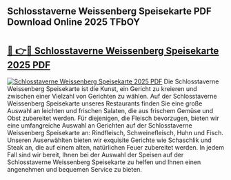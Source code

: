 ## Schlosstaverne Weissenberg Speisekarte PDF Download Online 2025 TFbOY

# <h2><a href="http://gccw6x.nevu.top/?p=Schlosstaverne+Weissenberg+Speisekarte">🔗 👉🔴 Schlosstaverne Weissenberg Speisekarte 2025 PDF</a></h2>

[![Schlosstaverne Weissenberg Speisekarte 2025 PDF](https://i.imgur.com/dBaPXMq.png)](http://gccw6x.nevu.top/?p=Schlosstaverne+Weissenberg+Speisekarte)
Die Schlosstaverne Weissenberg Speisekarte ist die Kunst, ein Gericht zu kreieren und zwischen einer Vielzahl von Gerichten zu wählen. Auf der Schlosstaverne Weissenberg Speisekarte unseres Restaurants finden Sie eine große Auswahl an leichten und frischen Salaten, die aus frischem Gemüse und Obst zubereitet werden. Für diejenigen, die Fleisch bevorzugen, bieten wir eine umfangreiche Auswahl an Gerichten auf der Schlosstaverne Weissenberg Speisekarte an: Rindfleisch, Schweinefleisch, Huhn und Fisch. Unseren Auserwählten bieten wir exquisite Gerichte wie Schaschlik und Steak an, die auf einem alten, natürlichen Feuer zubereitet werden. In jedem Fall sind wir bereit, Ihnen bei der Auswahl der Speisen auf der Schlosstaverne Weissenberg Speisekarte zu helfen und Ihnen einen angenehmen und bequemen Service zu bieten.
